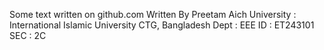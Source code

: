 Some text written on github.com Written By Preetam Aich University : International Islamic University CTG, Bangladesh Dept : EEE ID : ET243101 SEC : 2C
